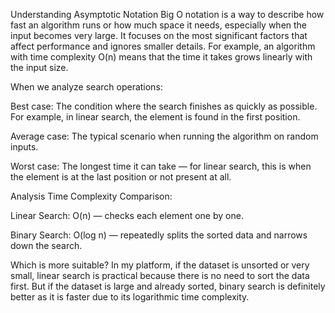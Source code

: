 Understanding Asymptotic Notation
Big O notation is a way to describe how fast an algorithm runs or how much space it needs, especially when the input becomes very large. 
It focuses on the most significant factors that affect performance and ignores smaller details. For example, an algorithm with time complexity O(n) means that the time it takes grows linearly with the input size.

When we analyze search operations:

Best case: The condition where the search finishes as quickly as possible. For example, in linear search, the element is found in the first position.

Average case: The typical scenario when running the algorithm on random inputs.

Worst case: The longest time it can take — for linear search, this is when the element is at the last position or not present at all.

Analysis
Time Complexity Comparison:

Linear Search: O(n) — checks each element one by one.

Binary Search: O(log n) — repeatedly splits the sorted data and narrows down the search.

Which is more suitable?
In my platform, if the dataset is unsorted or very small, linear search is practical because there is no need to sort the data first. 
But if the dataset is large and already sorted, binary search is definitely better as it is faster due to its logarithmic time complexity.
